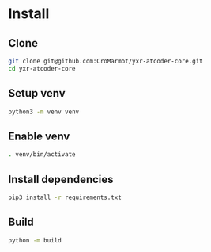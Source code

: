 # Install

## Clone

```bash
git clone git@github.com:CroMarmot/yxr-atcoder-core.git
cd yxr-atcoder-core
```

## Setup venv

```bash
python3 -m venv venv
```

## Enable venv

```bash
. venv/bin/activate
```

## Install dependencies

```bash
pip3 install -r requirements.txt
```

## Build

```bash
python -m build
```
